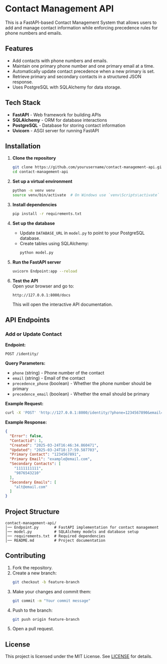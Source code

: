# Contact Management API

This is a FastAPI-based Contact Management System that allows users to add and manage contact information while enforcing precedence rules for phone numbers and emails.

## Features

- Add contacts with phone numbers and emails.
- Maintain one primary phone number and one primary email at a time.
- Automatically update contact precedence when a new primary is set.
- Retrieve primary and secondary contacts in a structured JSON response.
- Uses PostgreSQL with SQLAlchemy for data storage.

## Tech Stack

- **FastAPI** - Web framework for building APIs
- **SQLAlchemy** - ORM for database interactions
- **PostgreSQL** - Database for storing contact information
- **Uvicorn** - ASGI server for running FastAPI

## Installation

1. **Clone the repository**  
   ```sh
   git clone https://github.com/yourusername/contact-management-api.git
   cd contact-management-api
   ```

2. **Set up a virtual environment**  
   ```sh
   python -m venv venv
   source venv/bin/activate  # On Windows use `venv\Scripts\activate`
   ```

3. **Install dependencies**  
   ```sh
   pip install -r requirements.txt
   ```

4. **Set up the database**  
   - Update `DATABASE_URL` in `model.py` to point to your PostgreSQL database.
   - Create tables using SQLAlchemy:
     ```sh
     python model.py
     ```

5. **Run the FastAPI server**  
   ```sh
   uvicorn Endpoint:app --reload
   ```

6. **Test the API**  
   Open your browser and go to:  
   ```
   http://127.0.0.1:8000/docs
   ```
   This will open the interactive API documentation.

## API Endpoints

### Add or Update Contact  
**Endpoint:**  
```http
POST /identity/
```
**Query Parameters:**
- `phone` (string) - Phone number of the contact
- `email` (string) - Email of the contact
- `precedence_phone` (boolean) - Whether the phone number should be primary
- `precedence_email` (boolean) - Whether the email should be primary

**Example Request:**  
```sh
curl -X 'POST' 'http://127.0.0.1:8000/identity/?phone=1234567890&email=example@email.com&precedence_phone=true&precedence_email=false' -H 'accept: application/json' -d ''
```

**Example Response:**  
```json
{
  "Error": false,
  "Contactid": 1,
  "Created": "2025-03-24T16:46:34.860471",
  "Updated": "2025-03-24T18:17:59.587703",
  "Primary Contact": "1234567891",
  "Primary Email": "example@email.com",
  "Secondary Contacts": [
    "1111111111",
    "9876543210"
  ],
  "Secondary Emails": [
    "alt@email.com"
  ]
}
```

## Project Structure

```
contact-management-api/
│── Endpoint.py       # FastAPI implementation for contact management
│── model.py          # SQLAlchemy models and database setup
│── requirements.txt  # Required dependencies
│── README.md         # Project documentation
```

## Contributing

1. Fork the repository.
2. Create a new branch:  
   ```sh
   git checkout -b feature-branch
   ```
3. Make your changes and commit them:
   ```sh
   git commit -m "Your commit message"
   ```
4. Push to the branch:
   ```sh
   git push origin feature-branch
   ```
5. Open a pull request.

## License

This project is licensed under the MIT License. See [LICENSE](LICENSE) for details.
